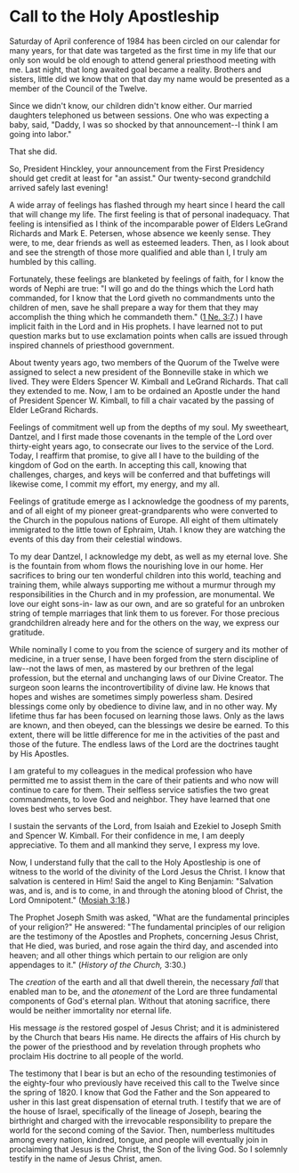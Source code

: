 # Call to the Holy Apostleship

Saturday of April conference of 1984 has been circled on our calendar for many
years, for that date was targeted as the first time in my life that our only
son would be old enough to attend general priesthood meeting with me. Last
night, that long awaited goal became a reality. Brothers and sisters, little
did we know that on that day my name would be presented as a member of the
Council of the Twelve.

Since we didn't know, our children didn't know either. Our married daughters
telephoned us between sessions. One who was expecting a baby, said, "Daddy, I
was so shocked by that announcement--I think I am going into labor."

That she did.

So, President Hinckley, your announcement from the First Presidency should get
credit at least for "an assist." Our twenty-second grandchild arrived safely
last evening!

A wide array of feelings has flashed through my heart since I heard the call
that will change my life. The first feeling is that of personal inadequacy.
That feeling is intensified as I think of the incomparable power of Elders
LeGrand Richards and Mark E. Petersen, whose absence we keenly sense. They
were, to me, dear friends as well as esteemed leaders. Then, as I look about
and see the strength of those more qualified and able than I, I truly am
humbled by this calling.

Fortunately, these feelings are blanketed by feelings of faith, for I know the
words of Nephi are true: "I will go and do the things which the Lord hath
commanded, for I know that the Lord giveth no commandments unto the children
of men, save he shall prepare a way for them that they may accomplish the
thing which he commandeth them." ([1 Ne.
3:7](https://www.lds.org/scriptures/bofm/1-ne/3.7?lang=eng#6).) I have
implicit faith in the Lord and in His prophets. I have learned not to put
question marks but to use exclamation points when calls are issued through
inspired channels of priesthood government.

About twenty years ago, two members of the Quorum of the Twelve were assigned
to select a new president of the Bonneville stake in which we lived. They were
Elders Spencer W. Kimball and LeGrand Richards. That call they extended to me.
Now, I am to be ordained an Apostle under the hand of President Spencer W.
Kimball, to fill a chair vacated by the passing of Elder LeGrand Richards.

Feelings of commitment well up from the depths of my soul. My sweetheart,
Dantzel, and I first made those covenants in the temple of the Lord over
thirty-eight years ago, to consecrate our lives to the service of the Lord.
Today, I reaffirm that promise, to give all I have to the building of the
kingdom of God on the earth. In accepting this call, knowing that challenges,
charges, and keys will be conferred and that buffetings will likewise come, I
commit my effort, my energy, and my all.

Feelings of gratitude emerge as I acknowledge the goodness of my parents, and
of all eight of my pioneer great-grandparents who were converted to the Church
in the populous nations of Europe. All eight of them ultimately immigrated to
the little town of Ephraim, Utah. I know they are watching the events of this
day from their celestial windows.

To my dear Dantzel, I acknowledge my debt, as well as my eternal love. She is
the fountain from whom flows the nourishing love in our home. Her sacrifices
to bring our ten wonderful children into this world, teaching and training
them, while always supporting me without a murmur through my responsibilities
in the Church and in my profession, are monumental. We love our eight sons-in-
law as our own, and are so grateful for an unbroken string of temple marriages
that link them to us forever. For those precious grandchildren already here
and for the others on the way, we express our gratitude.

While nominally I come to you from the science of surgery and its mother of
medicine, in a truer sense, I have been forged from the stern discipline of
law--not the laws of men, as mastered by our brethren of the legal profession,
but the eternal and unchanging laws of our Divine Creator. The surgeon soon
learns the incontrovertibility of divine law. He knows that hopes and wishes
are sometimes simply powerless sham. Desired blessings come only by obedience
to divine law, and in no other way. My lifetime thus far has been focused on
learning those laws. Only as the laws are known, and then obeyed, can the
blessings we desire be earned. To this extent, there will be little difference
for me in the activities of the past and those of the future. The endless laws
of the Lord are the doctrines taught by His Apostles.

I am grateful to my colleagues in the medical profession who have permitted me
to assist them in the care of their patients and who now will continue to care
for them. Their selfless service satisfies the two great commandments, to love
God and neighbor. They have learned that one loves best who serves best.

I sustain the servants of the Lord, from Isaiah and Ezekiel to Joseph Smith
and Spencer W. Kimball. For their confidence in me, I am deeply appreciative.
To them and all mankind they serve, I express my love.

Now, I understand fully that the call to the Holy Apostleship is one of
witness to the world of the divinity of the Lord Jesus the Christ. I know that
salvation is centered in Him! Said the angel to King Benjamin: "Salvation was,
and is, and is to come, in and through the atoning blood of Christ, the Lord
Omnipotent." ([Mosiah
3:18](https://www.lds.org/scriptures/bofm/mosiah/3.18?lang=eng#17).)

The Prophet Joseph Smith was asked, "What are the fundamental principles of
your religion?" He answered: "The fundamental principles of our religion are
the testimony of the Apostles and Prophets, concerning Jesus Christ, that He
died, was buried, and rose again the third day, and ascended into heaven; and
all other things which pertain to our religion are only appendages to it."
(_History of the Church,_ 3:30.)

The _creation_ of the earth and all that dwell therein, the necessary _fall_
that enabled man to be, and the _atonement_ of the Lord are three fundamental
components of God's eternal plan. Without that atoning sacrifice, there would
be neither immortality nor eternal life.

His message _is_ the restored gospel of Jesus Christ; and it is administered
by the Church that bears His name. He directs the affairs of His church by the
power of the priesthood and by revelation through prophets who proclaim His
doctrine to all people of the world.

The testimony that I bear is but an echo of the resounding testimonies of the
eighty-four who previously have received this call to the Twelve since the
spring of 1820. I know that God the Father and the Son appeared to usher in
this last great dispensation of eternal truth. I testify that we are of the
house of Israel, specifically of the lineage of Joseph, bearing the birthright
and charged with the irrevocable responsibility to prepare the world for the
second coming of the Savior. Then, numberless multitudes among every nation,
kindred, tongue, and people will eventually join in proclaiming that Jesus is
the Christ, the Son of the living God. So I solemnly testify in the name of
Jesus Christ, amen.

